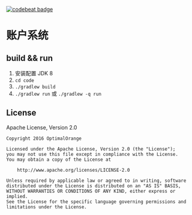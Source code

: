 [![codebeat badge](https://codebeat.co/badges/93d4d981-cce8-424f-8920-4cfc9a58fed8)](https://codebeat.co/projects/github-com-website-navigator-account)

# 账户系统

## build && run
1. 安装配置 JDK 8
2. `cd code`
3. `./gradlew build`
4. `./gradlew run` 或 `./gradlew -q run`

## License
Apache License, Version 2.0
```text
Copyright 2016 OptimalOrange

Licensed under the Apache License, Version 2.0 (the "License");
you may not use this file except in compliance with the License.
You may obtain a copy of the License at

    http://www.apache.org/licenses/LICENSE-2.0

Unless required by applicable law or agreed to in writing, software
distributed under the License is distributed on an "AS IS" BASIS,
WITHOUT WARRANTIES OR CONDITIONS OF ANY KIND, either express or implied.
See the License for the specific language governing permissions and
limitations under the License.
```
